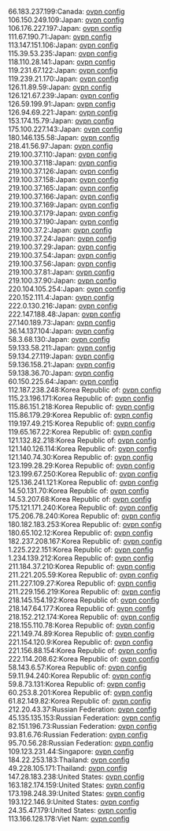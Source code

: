 66.183.237.199:Canada: [ovpn config](vpn/66_183_237_199.ovpn)  
106.150.249.109:Japan: [ovpn config](vpn/106_150_249_109.ovpn)  
106.176.227.197:Japan: [ovpn config](vpn/106_176_227_197.ovpn)  
111.67.190.71:Japan: [ovpn config](vpn/111_67_190_71.ovpn)  
113.147.151.106:Japan: [ovpn config](vpn/113_147_151_106.ovpn)  
115.39.53.235:Japan: [ovpn config](vpn/115_39_53_235.ovpn)  
118.110.28.141:Japan: [ovpn config](vpn/118_110_28_141.ovpn)  
119.231.67.122:Japan: [ovpn config](vpn/119_231_67_122.ovpn)  
119.239.21.170:Japan: [ovpn config](vpn/119_239_21_170.ovpn)  
126.11.89.59:Japan: [ovpn config](vpn/126_11_89_59.ovpn)  
126.121.67.239:Japan: [ovpn config](vpn/126_121_67_239.ovpn)  
126.59.199.91:Japan: [ovpn config](vpn/126_59_199_91.ovpn)  
126.94.69.221:Japan: [ovpn config](vpn/126_94_69_221.ovpn)  
153.174.15.79:Japan: [ovpn config](vpn/153_174_15_79.ovpn)  
175.100.227.143:Japan: [ovpn config](vpn/175_100_227_143.ovpn)  
180.146.135.58:Japan: [ovpn config](vpn/180_146_135_58.ovpn)  
218.41.56.97:Japan: [ovpn config](vpn/218_41_56_97.ovpn)  
219.100.37.110:Japan: [ovpn config](vpn/219_100_37_110.ovpn)  
219.100.37.118:Japan: [ovpn config](vpn/219_100_37_118.ovpn)  
219.100.37.126:Japan: [ovpn config](vpn/219_100_37_126.ovpn)  
219.100.37.158:Japan: [ovpn config](vpn/219_100_37_158.ovpn)  
219.100.37.165:Japan: [ovpn config](vpn/219_100_37_165.ovpn)  
219.100.37.166:Japan: [ovpn config](vpn/219_100_37_166.ovpn)  
219.100.37.169:Japan: [ovpn config](vpn/219_100_37_169.ovpn)  
219.100.37.179:Japan: [ovpn config](vpn/219_100_37_179.ovpn)  
219.100.37.190:Japan: [ovpn config](vpn/219_100_37_190.ovpn)  
219.100.37.2:Japan: [ovpn config](vpn/219_100_37_2.ovpn)  
219.100.37.24:Japan: [ovpn config](vpn/219_100_37_24.ovpn)  
219.100.37.29:Japan: [ovpn config](vpn/219_100_37_29.ovpn)  
219.100.37.54:Japan: [ovpn config](vpn/219_100_37_54.ovpn)  
219.100.37.56:Japan: [ovpn config](vpn/219_100_37_56.ovpn)  
219.100.37.81:Japan: [ovpn config](vpn/219_100_37_81.ovpn)  
219.100.37.90:Japan: [ovpn config](vpn/219_100_37_90.ovpn)  
220.104.105.254:Japan: [ovpn config](vpn/220_104_105_254.ovpn)  
220.152.111.4:Japan: [ovpn config](vpn/220_152_111_4.ovpn)  
222.0.130.216:Japan: [ovpn config](vpn/222_0_130_216.ovpn)  
222.147.188.48:Japan: [ovpn config](vpn/222_147_188_48.ovpn)  
27.140.189.73:Japan: [ovpn config](vpn/27_140_189_73.ovpn)  
36.14.137.104:Japan: [ovpn config](vpn/36_14_137_104.ovpn)  
58.3.68.130:Japan: [ovpn config](vpn/58_3_68_130.ovpn)  
59.133.58.211:Japan: [ovpn config](vpn/59_133_58_211.ovpn)  
59.134.27.119:Japan: [ovpn config](vpn/59_134_27_119.ovpn)  
59.136.158.21:Japan: [ovpn config](vpn/59_136_158_21.ovpn)  
59.138.36.70:Japan: [ovpn config](vpn/59_138_36_70.ovpn)  
60.150.225.64:Japan: [ovpn config](vpn/60_150_225_64.ovpn)  
112.187.238.248:Korea Republic of: [ovpn config](vpn/112_187_238_248.ovpn)  
115.23.196.171:Korea Republic of: [ovpn config](vpn/115_23_196_171.ovpn)  
115.86.151.218:Korea Republic of: [ovpn config](vpn/115_86_151_218.ovpn)  
115.86.179.29:Korea Republic of: [ovpn config](vpn/115_86_179_29.ovpn)  
119.197.49.215:Korea Republic of: [ovpn config](vpn/119_197_49_215.ovpn)  
119.65.167.22:Korea Republic of: [ovpn config](vpn/119_65_167_22.ovpn)  
121.132.82.218:Korea Republic of: [ovpn config](vpn/121_132_82_218.ovpn)  
121.140.126.114:Korea Republic of: [ovpn config](vpn/121_140_126_114.ovpn)  
121.140.74.30:Korea Republic of: [ovpn config](vpn/121_140_74_30.ovpn)  
123.199.28.29:Korea Republic of: [ovpn config](vpn/123_199_28_29.ovpn)  
123.199.67.250:Korea Republic of: [ovpn config](vpn/123_199_67_250.ovpn)  
125.136.241.121:Korea Republic of: [ovpn config](vpn/125_136_241_121.ovpn)  
14.50.131.70:Korea Republic of: [ovpn config](vpn/14_50_131_70.ovpn)  
14.53.207.68:Korea Republic of: [ovpn config](vpn/14_53_207_68.ovpn)  
175.121.171.240:Korea Republic of: [ovpn config](vpn/175_121_171_240.ovpn)  
175.206.78.240:Korea Republic of: [ovpn config](vpn/175_206_78_240.ovpn)  
180.182.183.253:Korea Republic of: [ovpn config](vpn/180_182_183_253.ovpn)  
180.65.102.12:Korea Republic of: [ovpn config](vpn/180_65_102_12.ovpn)  
182.237.208.167:Korea Republic of: [ovpn config](vpn/182_237_208_167.ovpn)  
1.225.222.151:Korea Republic of: [ovpn config](vpn/1_225_222_151.ovpn)  
1.234.139.212:Korea Republic of: [ovpn config](vpn/1_234_139_212.ovpn)  
211.184.37.210:Korea Republic of: [ovpn config](vpn/211_184_37_210.ovpn)  
211.221.205.59:Korea Republic of: [ovpn config](vpn/211_221_205_59.ovpn)  
211.227.109.27:Korea Republic of: [ovpn config](vpn/211_227_109_27.ovpn)  
211.229.156.219:Korea Republic of: [ovpn config](vpn/211_229_156_219.ovpn)  
218.145.154.192:Korea Republic of: [ovpn config](vpn/218_145_154_192.ovpn)  
218.147.64.177:Korea Republic of: [ovpn config](vpn/218_147_64_177.ovpn)  
218.152.212.174:Korea Republic of: [ovpn config](vpn/218_152_212_174.ovpn)  
218.155.110.78:Korea Republic of: [ovpn config](vpn/218_155_110_78.ovpn)  
221.149.74.89:Korea Republic of: [ovpn config](vpn/221_149_74_89.ovpn)  
221.154.120.9:Korea Republic of: [ovpn config](vpn/221_154_120_9.ovpn)  
221.156.88.154:Korea Republic of: [ovpn config](vpn/221_156_88_154.ovpn)  
222.114.208.62:Korea Republic of: [ovpn config](vpn/222_114_208_62.ovpn)  
58.143.6.57:Korea Republic of: [ovpn config](vpn/58_143_6_57.ovpn)  
59.11.94.240:Korea Republic of: [ovpn config](vpn/59_11_94_240.ovpn)  
59.8.73.131:Korea Republic of: [ovpn config](vpn/59_8_73_131.ovpn)  
60.253.8.201:Korea Republic of: [ovpn config](vpn/60_253_8_201.ovpn)  
61.82.149.82:Korea Republic of: [ovpn config](vpn/61_82_149_82.ovpn)  
212.20.43.37:Russian Federation: [ovpn config](vpn/212_20_43_37.ovpn)  
45.135.135.153:Russian Federation: [ovpn config](vpn/45_135_135_153.ovpn)  
82.151.196.73:Russian Federation: [ovpn config](vpn/82_151_196_73.ovpn)  
93.81.6.76:Russian Federation: [ovpn config](vpn/93_81_6_76.ovpn)  
95.70.56.28:Russian Federation: [ovpn config](vpn/95_70_56_28.ovpn)  
109.123.231.44:Singapore: [ovpn config](vpn/109_123_231_44.ovpn)  
184.22.253.183:Thailand: [ovpn config](vpn/184_22_253_183.ovpn)  
49.228.105.171:Thailand: [ovpn config](vpn/49_228_105_171.ovpn)  
147.28.183.238:United States: [ovpn config](vpn/147_28_183_238.ovpn)  
163.182.174.159:United States: [ovpn config](vpn/163_182_174_159.ovpn)  
173.198.248.39:United States: [ovpn config](vpn/173_198_248_39.ovpn)  
193.122.146.9:United States: [ovpn config](vpn/193_122_146_9.ovpn)  
24.35.47.179:United States: [ovpn config](vpn/24_35_47_179.ovpn)  
113.166.128.178:Viet Nam: [ovpn config](vpn/113_166_128_178.ovpn)  
